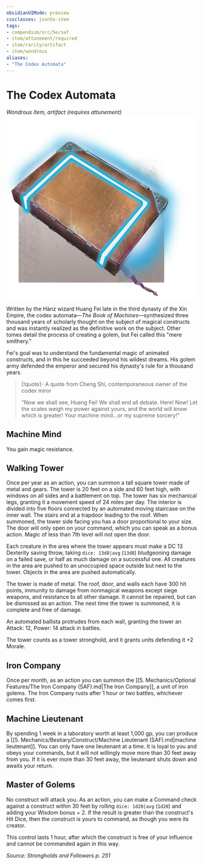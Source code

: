 ```yaml
---
obsidianUIMode: preview
cssclasses: json5e-item
tags:
- compendium/src/5e/saf
- item/attunement/required
- item/rarity/artifact
- item/wondrous
aliases: 
- "The Codex Automata"
---
```

# The Codex Automata
*Wondrous Item, artifact (requires attunement)*  
![](https://raw.githubusercontent.com/TheGiddyLimit/homebrew/master/_img/SaF/codex-automata.jpg#right)  


Written by the Hànz wizard Huang Fei late in the third dynasty of the Xin Empire, the codex automata—*The Book of Machines*—synthesized three thousand years of scholarly thought on the subject of magical constructs and was instantly realized as the definitive work on the subject. Other tomes detail the process of creating a golem, but Fei called this "mere smithery."

Fei's goal was to understand the fundamental magic of animated constructs, and in this he succeeded beyond his wildest dreams. His golem army defended the emperor and secured his dynasty's rule for a thousand years.

> [!quote]- A quote from Cheng Shi, contemporaneous owner of the codex miror  
> 
> "Now we shall see, Huang Fei! We shall end all debate. Here! Now! Let the scales weigh my power against yours, and the world will know which is greater! Your machine mind...or my supreme sorcery!"

## Machine Mind

You gain magic resistance.

## Walking Tower

Once per year as an action, you can summon a tall square tower made of metal and gears. The tower is 20 feet on a side and 60 feet high, with windows on all sides and a battlement on top. The tower has six mechanical legs, granting it a movement speed of 24 miles per day. The interior is divided into five floors connected by an automated moving staircase on the inner wall. The stairs end at a trapdoor leading to the roof. When summoned, the tower side facing you has a door proportional to your size. The door will only open on your command, which you can speak as a bonus action. Magic of less than 7th level will not open the door.

Each creature in the area where the tower appears must make a DC 13 Dexterity saving throw, taking `dice: 13d8|avg` (`13d8`) bludgeoning damage on a failed save, or half as much damage on a successful one. All creatures in the area are pushed to an unoccupied space outside but next to the tower. Objects in the area are pushed automatically.

The tower is made of metal. The roof, door, and walls each have 300 hit points, immunity to damage from nonmagical weapons except siege weapons, and resistance to all other damage. It cannot be repaired, but can be dismissed as an action. The next time the tower is summoned, it is complete and free of damage.

An automated ballista protrudes from each wall, granting the tower an Attack: 12, Power: 14 attack in battles.

The tower counts as a tower stronghold, and it grants units defending it +2 Morale.

## Iron Company

Once per month, as an action you can summon the [[5. Mechanics/Optional Features/The Iron Company (SAF).md\|The Iron Company]], a unit of iron golems. The Iron Company rusts after 1 hour or two battles, whichever comes first.

## Machine Lieutenant

By spending 1 week in a laboratory worth at least 1,000 gp, you can produce a [[5. Mechanics/Bestiary/Construct/Machine Lieutenant (SAF).md\|machine lieutenant]]. You can only have one lieutenant at a time. It is loyal to you and obeys your commands, but it will not willingly move more than 30 feet away from you. If it is ever more than 30 feet away, the lieutenant shuts down and awaits your return.

## Master of Golems

No construct will attack you. As an action, you can make a Command check against a construct within 30 feet by rolling `dice: 1d20|avg` (`1d20`) and adding your Wisdom bonus + 2. If the result is greater than the construct's Hit Dice, then the construct is yours to command, as though you were its creator.

This control lasts 1 hour, after which the construct is free of your influence and cannot be commanded again in this way.

*Source: Strongholds and Followers p. 251*